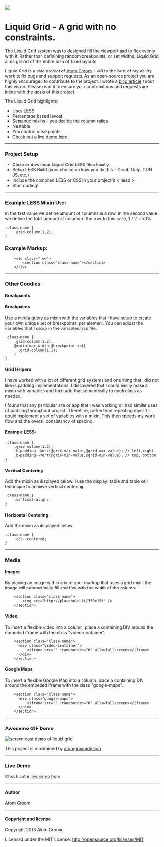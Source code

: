 
![](http://atomgroomdesign.github.io/liquid-grid/img/Liquid-Grid-Logo.png)

# Liquid Grid - A grid with no constraints.

The Liquid Grid system was to designed fill the viewport and to flex evenly with it. Rather than definining random breakpoints, or set widths, Liquid Grid aims get rid of the entire idea of fixed layouts.

Liquid Grid is a _side project_ of [Atom Groom](http://www.atomgroom.com). I will to the best of my ability work to fix bugs and support requests.  As an open-source project you are highly encouraged to contribute to the project.  I wrote a [blog article](http://www.atomgroom.com/thoughts/the-return-of-full-width-design) about this vision.  Please read it to ensure your contributions and requests are inline with the goals of this project.

The Liquid Grid highlights:

*   Uses LESS
*   Percentage based layout.
*   Semantic mixins - you decide the column ratios
*   Nestable
*   You control breakpoints
*   Check out a [live demo here](http://atomgroomdesign.github.io/liquid-grid/demo/).


* * *

### Project Setup 

* Clone or download Liquid Grid LESS files locally
* Setup LESS Build (your choice on how you do this - Grunt, Gulp, CDN JS, etc.)
* Include the compiled LESS or CSS in your project's < head > 
* Start coding!

* * *

### Example LESS Mixin Use:

In the first value we define amount of columns in a row.  In the second value we define the total amount of colums in the row.  In this case, 1 / 2 = 50%

```
.class-name {
	.grid-column(1,2);
}
```

### Example Markup:

```
	<div class="row">
		<section class="class-name"></section>
	</div>
```

* * *

### Other Goodies

#### Breakpoints
<h4>Breakpoints</h4>
Use a media query as mixin with the variables that I have setup to create your own unique set of breakpoints, per element. You can adjust the variables that I setup in the variables.less file.

```
.class-name {
	.grid-column(1,2);
    @media(max-width:@breakpoint-xs){
      .grid-column(1,1);
    }
}
```

#### Grid Helpers

I have worked with a lot of different grid systems and one thing that I did not like is padding implementations. I discovered that I could easily make a mixin with variables and then add that semantically to each class as needed.

I found that any particular site or app that I was working on had similar uses of padding throughout project.  Therefore, rather than repeating myself I could implement a set of variables with a mixin. This then speeds my work flow and the overall consistency of spacing.

#### Example LESS:

```
.class-name {
	.grid-column(1,2);
	.b-padding--horz(@grid-max-value,@grid-max-value); // left,right
	.b-padding--vert(@grid-min-value,@grid-min-value); // top, bottom
}
```

#### Vertical Centering

Add the mixin as displayed below. I use the display: table and table cell technique to achieve vertical centering. 

```
.class-name {
	.vertical-align;
}
```

#### Horizontal Centering

Add the mixin as displayed below. 

```
.class-name {
	.col--centered;
}
```

* * *

### Media

#### Images

By placing an image within any of your markup that uses a grid mixin the image will automatically fill and flex with the width of the column.

```
	<section class="class-name">
		<img src="http://placehold.it/350x150" />
	</section>
```

#### Video

To insert a flexible video into a column, place a containing DIV around the embeded iframe with the class "video-container".

```
	<section class="class-name">
      <div class="video-container">
          <iframe src="" frameborder="0" allowfullscreen></iframe>
      </div>
    </section>
```

#### Google Maps

To insert a flexible Google Map into a column, place a containing DIV around the embeded iframe with the class "google-maps".

```
	<section class="class-name">
      <div class="google-maps">
          <iframe src="" frameborder="0" allowfullscreen></iframe>
      </div>
    </section>
```    

* * *

### Awesome GIF Demo

![screen cast demo of liquid grid](http://atomgroomdesign.github.io/liquid-grid/img/liquid-grid-screencast.gif)

This project is maintained by [atomgroomdesign](https://github.com/atomgroomdesign)

* * *

### Live Demo
Check out a [live demo here](http://atomgroomdesign.github.io/liquid-grid/demo/).

* * *


#### Author

Atom Groom

* * *

#### Copyright and license

Copyright 2013 Atom Groom.

Licensed under the MIT License:
http://opensource.org/licenses/MIT
    